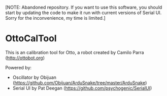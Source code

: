 [NOTE: Abandoned repository. If you want to use this software, you should start by updating the code to make it run with current versions of Serial UI. Sorry for the inconvenience, my time is limited.]

# OttoCalTool
This is an calibration tool for Otto, a robot created by Camilo Parra (http://ottobot.org)

Powered by:
* Oscillator by Obijuan (https://github.com/Obijuan/ArduSnake/tree/master/ArduSnake)
* Serial UI by Pat Deegan (https://github.com/psychogenic/SerialUI)
